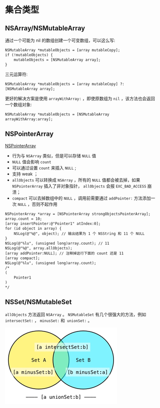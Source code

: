 # 集合类型
## NSArray/NSMutableArray
通过一个可能为 nil 的数组创建一个可变数组，可以这么写:
```objc
NSMutableArray *mutableObjects = [array mutableCopy];
if (!mutableObjects) {
    mutableObjects = [NSMutableArray array];
}
```
三元运算符:
```objc
NSMutableArray *mutableObjects = [array mutableCopy] ?: [NSMutableArray array];
```
更好的解决方案是使用 `arrayWithArray:` ，即使原数组为 `nil` ，该方法也会返回一个数组对象:
```objc
NSMutableArray *mutableObjects = [NSMutableArray arrayWithArray:array];
```
## NSPointerArray
[NSPointerArray](https://developer.apple.com/documentation/foundation/nspointerarray)

- 行为与 `NSArray` 类似，但是可以存储 `NULL` 值
- `NULL` 值会影响 `count` 
- 可以通过设置 `count` 来插入 `NULL` ;
- 支持 weak ；
- `allObjects` 可以转换成 `NSArray` ，所有的 `NULL` 值都会被去掉，如果 `NSPointerArray` 插入了非对象指针， `allObjects` 会报 `EXC_BAD_ACCESS` 崩溃；
- `compact` 可以去掉数组中的 `NULL` ，调用前需要通过 `addPointer:` 方法添加一次 `NULL` ，否则不起作用

```objc
NSPointerArray *array = [NSPointerArray strongObjectsPointerArray];
array.count = 10;
[array insertPointer:@"Pointer1" atIndex:0];
for (id object in array) {
    NSLog(@"%@", object); // 输出结果为 1 个 NSString 和 11 个 NULL
}
NSLog(@"%lu", (unsigned long)array.count); // 11
NSLog(@"%@", array.allObjects); 
[array addPointer:NULL]; // 注释掉这行下面的 count 还是 11
[array compact];
NSLog(@"%lu", (unsigned long)array.count);
/* 
(
    Pointer1
)
*/
```

## NSSet/NSMutableSet
`allObjects` 方法返回 `NSArray` 。
`NSMutableSet` 有几个很强大的方法，例如 `intersectSet:` ， `minusSet:` 和` unionSet:` 。

![](media/15904201728543.jpg)